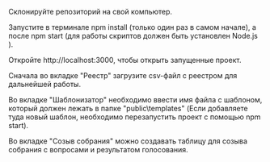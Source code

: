 Склонируйте репозиторий на свой компьютер. 

Запустите в терминале npm install (только один раз в самом начале), а после npm start (для работы скриптов должен быть установлен Node.js ).

Откройте http://localhost:3000, чтобы открыть запущенные проект.

Сначала во вкладке "Реестр" загрузите csv-файл с реестром для дальнейшей работы. 

Во вкладке "Шаблонизатор" необходимо ввести имя файла с шаблоном, который должен лежать в папке "public\templates" (Если добавляете туда новый шаблон, необходимо перезапустить проект с помощью npm start).

Во вкладке "Созыв собрания" можно создавать таблицу для созыва собрания с вопросами и результатом голосования.
